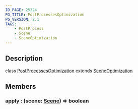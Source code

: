 ```yaml
---
ID_PAGE: 25324
PG_TITLE: PostProcessesOptimization
PG_VERSION: 2.1
TAGS:
    - PostProcess
    - Scene
    - SceneOptimization
---
```

## Description

class [PostProcessesOptimization](/classes/2.3/PostProcessesOptimization) extends [SceneOptimization](/classes/2.3/SceneOptimization)



## Members

### apply : (scene: [Scene](/classes/2.3/Scene)) =&gt; boolean



